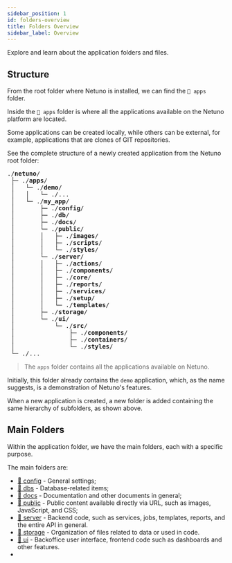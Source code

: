```yaml
---
sidebar_position: 1
id: folders-overview
title: Folders Overview
sidebar_label: Overview
---
```

Explore and learn about the application folders and files.

## Structure

From the root folder where Netuno is installed, we can find the `📂 apps` folder.

Inside the `📂 apps` folder is where all the applications available on the Netuno platform are located.

Some applications can be created locally, while others can be external, for example, applications that
are clones of GIT repositories.

See the complete structure of a newly created application from the Netuno root folder:

<pre class="doc-structure__tree">
<span>./<b>netuno</b>/</span>
&nbsp;<span>├─ ./<b>apps</b>/</span>
&nbsp;│   <span>└─ ./<b>demo</b>/</span>
&nbsp;│   │   <span>└─ ./...</span>
&nbsp;│   <span>└─ ./<b>my_app</b>/</span>
&nbsp;│       <span>├─ ./<b>config</b>/</span>
&nbsp;│       <span>├─ ./<b>db</b>/</span>
&nbsp;│       <span>├─ ./<b>docs</b>/</span>
&nbsp;│       <span>└─ ./<b>public</b>/</span>
&nbsp;│       │   <span>├─ ./<b>images</b>/</span>
&nbsp;│       │   <span>├─ ./<b>scripts</b>/</span>
&nbsp;│       │   <span>└─ ./<b>styles</b>/</span>
&nbsp;│       <span>└─ ./<b>server</b>/</span>
&nbsp;│       │   <span>├─ ./<b>actions</b>/</span>
&nbsp;│       │   <span>├─ ./<b>components</b>/</span>
&nbsp;│       │   <span>├─ ./<b>core</b>/</span>
&nbsp;│       │   <span>├─ ./<b>reports</b>/</span>
&nbsp;│       │   <span>├─ ./<b>services</b>/</span>
&nbsp;│       │   <span>├─ ./<b>setup</b>/</span>
&nbsp;│       │   <span>└─ ./<b>templates</b>/</span>
&nbsp;│       <span>├─ ./<b>storage</b>/</span>
&nbsp;│       <span>└─ ./<b>ui</b>/</span>
&nbsp;│           <span>└─ ./<b>src</b>/</span>
&nbsp;│               <span>├─ ./<b>components</b>/</span>
&nbsp;│               <span>├─ ./<b>containers</b>/</span>
&nbsp;│               <span>└─ ./<b>styles</b>/</span>
&nbsp;<span>└─ ./...</span>
</pre>

> The `apps` folder contains all the applications available on Netuno.

Initially, this folder already contains the `demo` application, which, as the name suggests, is a demonstration of Netuno's features.

When a new application is created, a new folder is added containing the same hierarchy of subfolders, as shown above.

## Main Folders

Within the application folder, we have the main folders, each with a specific purpose.

The main folders are:

- [📂 config](config) - General settings;
- [📂 dbs](dbs) - Database-related items;
- [📂 docs](docs) - Documentation and other documents in general;
- [📂 public](public) - Public content available directly via URL, such as images, JavaScript, and CSS;
- [📂 server](server) - Backend code, such as services, jobs, templates, reports, and the entire API in general.
- [📂 storage](storage) - Organization of files related to data or used in code.
- [📂 ui](ui) - Backoffice user interface, frontend code such as dashboards and other features.
- 